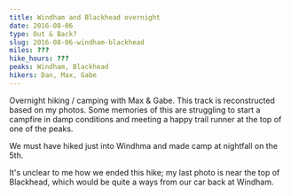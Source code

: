 ```yaml
---
title: Windham and Blackhead overnight
date: 2016-08-06
type: Out & Back?
slug: 2016-08-06-windham-blackhead
miles: ???
hike_hours: ???
peaks: Windham, Blackhead
hikers: Dan, Max, Gabe
---
```


Overnight hiking / camping with Max & Gabe. This track is reconstructed based on my photos. Some memories of this are struggling to start a campfire in damp conditions and meeting a happy trail runner at the top of one of the peaks.

We must have hiked just into Windhma and made camp at nightfall on the 5th.

It's unclear to me how we ended this hike; my last photo is near the top of Blackhead, which would be quite a ways from our car back at Windham.
